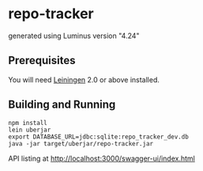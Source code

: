 # repo-tracker

generated using Luminus version "4.24"

## Prerequisites

You will need [Leiningen][1] 2.0 or above installed.

[1]: https://github.com/technomancy/leiningen

## Building and Running

    npm install
    lein uberjar
    export DATABASE_URL=jdbc:sqlite:repo_tracker_dev.db
    java -jar target/uberjar/repo-tracker.jar

API listing at [http://localhost:3000/swagger-ui/index.html](http://localhost:3000/swagger-ui/index.html)
